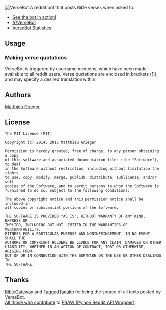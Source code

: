 ![VerseBot](http://i.imgur.com/zzFkW5g.png)
A reddit bot that posts Bible verses when asked to.

* [See the bot in action!](http://www.reddit.com/user/VerseBot)  
* [/r/VerseBot](http://www.reddit.com/r/versebot)  
* [VerseBot Statistics](http://matthieugrieger.com/versebot/)

## Usage
### Making verse quotations
VerseBot is triggered by username mentions, which have been made available to all reddit users. Verse quotations are enclosed in brackets ([]), and may specify a desired translation within.

## Authors
[Matthieu Grieger](http://matthieugrieger.com)

## License
	The MIT License (MIT)

	Copyright (c) 2014, 2015 Matthieu Grieger

	Permission is hereby granted, free of charge, to any person obtaining a copy
	of this software and associated documentation files (the "Software"), to deal
	in the Software without restriction, including without limitation the rights
	to use, copy, modify, merge, publish, distribute, sublicense, and/or sell
	copies of the Software, and to permit persons to whom the Software is
	furnished to do so, subject to the following conditions:

	The above copyright notice and this permission notice shall be included in
	all copies or substantial portions of the Software.

	THE SOFTWARE IS PROVIDED "AS IS", WITHOUT WARRANTY OF ANY KIND, EXPRESS OR
	IMPLIED, INCLUDING BUT NOT LIMITED TO THE WARRANTIES OF MERCHANTABILITY,
	FITNESS FOR A PARTICULAR PURPOSE AND NONINFRINGEMENT. IN NO EVENT SHALL THE
	AUTHORS OR COPYRIGHT HOLDERS BE LIABLE FOR ANY CLAIM, DAMAGES OR OTHER
	LIABILITY, WHETHER IN AN ACTION OF CONTRACT, TORT OR OTHERWISE, ARISING FROM,
	OUT OF OR IN CONNECTION WITH THE SOFTWARE OR THE USE OR OTHER DEALINGS IN
	THE SOFTWARE.

## Thanks
[BibleGateway](http://www.biblegateway.com) and [TaggedTanakh](http://www.taggedtanakh.org) for being the source of all texts posted by VerseBot.  
[All those who contribute](https://github.com/praw-dev/praw/graphs/contributors) to [PRAW (Python Reddit API Wrapper)](https://github.com/praw-dev/praw).
